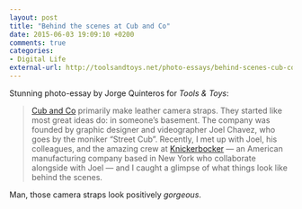 ```yaml
---
layout: post
title: "Behind the scenes at Cub and Co"
date: 2015-06-03 19:09:10 +0200
comments: true
categories: 
- Digital Life
external-url: http://toolsandtoys.net/photo-essays/behind-scenes-cub-co/
---
```


Stunning photo-essay by Jorge Quinteros for _Tools & Toys_:

> [Cub and Co](http://cubandcompany.com/) primarily make leather camera straps. They started like most great ideas do: in someone’s basement. The company was founded by graphic designer and videographer Joel Chavez, who goes by the moniker “Street Cub”. Recently, I met up with Joel, his colleagues, and the amazing crew at [Knickerbocker](http://knickerbockermfg.co/pages/backstory) — an American manufacturing company based in New York who collaborate alongside with Joel — and I caught a glimpse of what things look like behind the scenes.

Man, those camera straps look positively _gorgeous_.